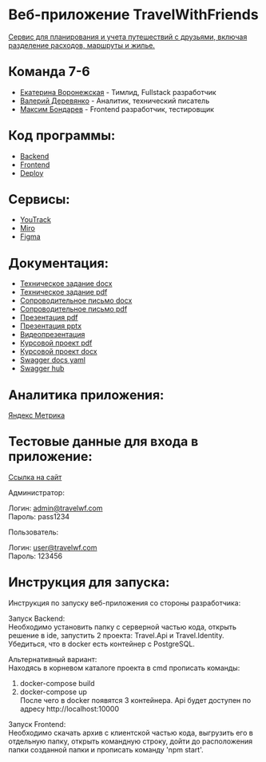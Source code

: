 # Веб-приложение TravelWithFriends
[Сервис для планирования и учета путешествий с друзьями, включая разделение расходов, маршруты и жилье.](https://travel-with-friends.ru) 

## <span style="font-size:larger;">Команда 7-6</span>

- [Екатерина Воронежская](https://github.com/egoistique)  - Тимлид, Fullstack разработчик
- [Валерий Деревянко](https://github.com/VaL1y)  - Аналитик, технический писатель
- [Максим Бондарев](https://github.com/bdybgs) - Frontend разработчик, тестировщик

## <span style="font-size:larger;">Код программы: </span>
- [Backend](https://github.com/egoistique/TravelWithFriends_backend) 
- [Frontend](https://github.com/bdybgs/TravelWithFriends-web)
- [Deploy](https://github.com/egoistique/twf_deploy_version)

## <span style="font-size:larger;">Сервисы: </span>
- [YouTrack](https://triptogether.youtrack.cloud/agiles/159-2/current)
- [Miro](https://miro.com/app/board/uXjVNKQcULM=/)
- [Figma](https://www.figma.com/file/2lYl2967DBFk9prQNro5qh/WebTrip?type=design&node-id=0-1&mode=design&t=pHlSkdu70V9r9KgC-0)

## <span style="font-size:larger;">Документация: </span>

- [Техническое задание docx](https://github.com/egoistique/TravelWithFriends/blob/main/documentation/Техническое%20задание.docx)
- [Техническое задание pdf](https://github.com/egoistique/TravelWithFriends/blob/main/documentation/Техническое%20задание.pdf)
- [Сопроводительное письмо docx](https://github.com/egoistique/TravelWithFriends/blob/main/documentation/Сопроводительное%20письмо.docx)
- [Сопроводительное письмо pdf](https://github.com/egoistique/TravelWithFriends/blob/main/documentation/Сопроводительное%20письмо.pdf)
- [Презентация pdf](https://github.com/egoistique/TravelWithFriends/blob/main/documentation/Презентация.pdf) 
- [Презентация pptx](https://github.com/egoistique/TravelWithFriends/blob/main/documentation/Презентация.pptx)
- [Видеопрезентация](https://youtu.be/zmIHbz_8H18)
- [Курсовой проект pdf](https://github.com/egoistique/TravelWithFriends/blob/main/documentation/Курсовой%20Проект.pdf)
- [Курсовой проект docx](https://github.com/egoistique/TravelWithFriends/blob/main/documentation/Курсовой%20Проект.docx)
- [Swagger docs yaml](https://github.com/egoistique/TravelWithFriends/blob/main/documentation/swagger_docs_api.yaml)
- [Swagger hub](https://app.swaggerhub.com/apis/kirakirillova762/travel-wf_api/Product1#/)

## <span style="font-size:larger;">Аналитика приложения: </span>

[Яндекс Метрика](https://metrika.yandex.ru/dashboard?id=97428533)

## <span style="font-size:larger;">Тестовые данные для входа в приложение: </span>

[Ссылка на сайт](https://travel-with-friends.ru)   

Администратор:

Логин: admin@travelwf.com  
Пароль: pass1234  

Пользователь:

Логин: user@travelwf.com  
Пароль: 123456  


## <span style="font-size:larger;">Инструкция для запуска: </span>
Инструкция по запуску веб-приложения со стороны разработчика:

Запуск Backend:  
Необходимо установить папку с серверной частью кода, открыть решение в ide, запустить 2 проекта: Travel.Api и Travel.Identity. Убедиться, что в docker есть контейнер с PostgreSQL.

Альтернативный вариант:   
Находясь в корневом каталоге проекта в cmd прописать команды:
1. docker-compose build
2. docker-compose up  
После чего в docker появятся 3 контейнера.
Api будет доступен по адресу http://localhost:10000

Запуск Frontend:   
Необходимо скачать архив с клиентской частью кода, выгрузить его в отдельную папку, открыть командную строку, дойти до расположения папки созданной папки и прописать команду 'npm start'.

